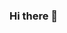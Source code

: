 ### Hi there 👋

<!--
**LiorPatael/LiorPatael** is a ✨ _special_ ✨ repository because its `README.md` (this file) appears on your GitHub profile.

Here are some ideas to get you started:

🔭 I’m currently working on my final project - "Cross view match" : we need to find the image that has been taken from UAV, in order to locate the location of the image.

🌱 I’m currently learning **Java, Python, JavaScript and HTML.

📫 How to reach me LiorPatael2@Gmail.com
-->

